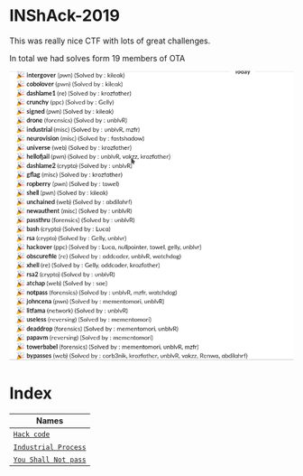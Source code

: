 # INShAck-2019

This was really nice CTF with lots of great challenges.

In total we had solves form 19 members of OTA

![alt text](solves.png)


# Index

| Names                  |
|------------------------|
| [`Hack code`](hackover/)|
| [`Industrial Process`](Industrial-process/) |
| [`You Shall Not pass`](YouShallNotPass/)|


